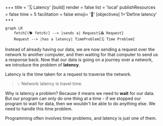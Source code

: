 +++
title = '🗓️ Latency'
[build]
    render = false
    list = 'local'
    publishResources = false
time = 5
facilitation = false
emoji= '🧩'
[objectives]
  1='Define latency'
+++

```mermaid
graph LR
    fetch[(🐕 fetch)] --> |sends a| Request{📤 Request}
    Request --> |has a latency| TimeProblem[🗓️ Time Problem]
```

Instead of already having our data, we are now sending a request over the network to another computer, and then waiting for that computer to send us a response back. Now that our data is going on a journey over a network, we introduce the problem of **latency**.

Latency is the time taken for a request to traverse the network.

> 💡 Network latency is travel time.

Why is latency a problem? Because it means we need to **wait** for our data. But our program can only do one thing at a time - if we stopped our program to wait for data, then we wouldn't be able to do anything else. We need to handle this time problem.

Programming often involves time problems, and latency is just one of them.

